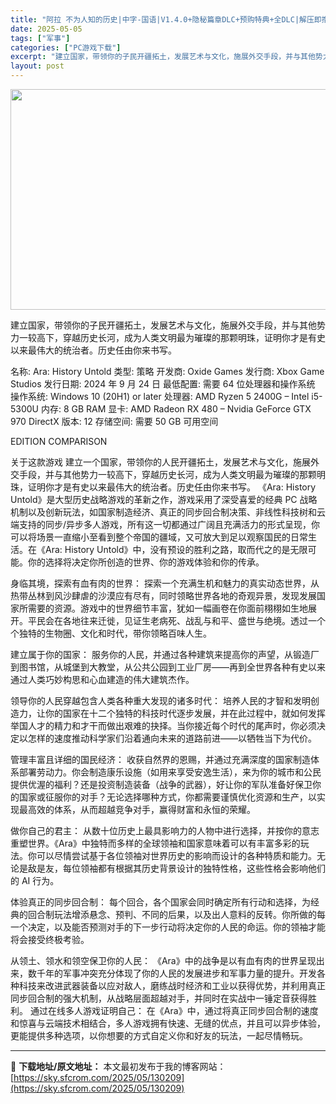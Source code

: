 ```yaml
---
title: "阿拉 不为人知的历史|中字-国语|V1.4.0+隐秘篇章DLC+预购特典+全DLC|解压即撸|"
date: 2025-05-05
tags: ["军事"]
categories: ["PC游戏下载"]
excerpt: "建立国家，带领你的子民开疆拓土，发展艺术与文化，施展外交手段，并与其他势力一较高下，穿越历史长河，成为人类文明最为璀璨的那颗明珠，证明你才是有史以来最伟大的统治者。历史任由你来书写。 名称: Ara: History Untold 类型: 策略 开发商: Oxide Games 发行商: Xbox &hellip;"
layout: post
---
```


<img class="aligncenter size-full wp-image-130185" src="https://sky.sfcrom.com/wp-content/uploads/2025/05/2025050503325658.webp" alt="" width="616" height="353" />

建立国家，带领你的子民开疆拓土，发展艺术与文化，施展外交手段，并与其他势力一较高下，穿越历史长河，成为人类文明最为璀璨的那颗明珠，证明你才是有史以来最伟大的统治者。历史任由你来书写。

名称: Ara: History Untold
类型: 策略
开发商: Oxide Games
发行商: Xbox Game Studios
发行日期: 2024 年 9 月 24 日
最低配置:
需要 64 位处理器和操作系统
操作系统: Windows 10 (20H1) or later
处理器: AMD Ryzen 5 2400G – Intel i5-5300U
内存: 8 GB RAM
显卡: AMD Radeon RX 480 – Nvidia GeForce GTX 970
DirectX 版本: 12
存储空间: 需要 50 GB 可用空间

EDITION COMPARISON

关于这款游戏
建立一个国家，带领你的人民开疆拓土，发展艺术与文化，施展外交手段，并与其他势力一较高下，穿越历史长河，成为人类文明最为璀璨的那颗明珠，证明你才是有史以来最伟大的统治者。历史任由你来书写。
《Ara: History Untold》是大型历史战略游戏的革新之作，游戏采用了深受喜爱的经典 PC 战略机制以及创新玩法，如国家制造经济、真正的同步回合制决策、非线性科技树和云端支持的同步/异步多人游戏，所有这一切都通过广阔且充满活力的形式呈现，你可以将场景一直缩小至看到整个帝国的疆域，又可放大到足以观察国民的日常生活。在《Ara: History Untold》中，没有预设的胜利之路，取而代之的是无限可能。你的选择将决定你所创造的世界、你的游戏体验和你的传承。

身临其境，探索有血有肉的世界：
探索一个充满生机和魅力的真实动态世界，从热带丛林到风沙肆虐的沙漠应有尽有，同时领略世界各地的奇观异景，发现发展国家所需要的资源。游戏中的世界细节丰富，犹如一幅画卷在你面前栩栩如生地展开。平民会在各地往来迁徙，见证生老病死、战乱与和平、盛世与绝境。透过一个个独特的生物圈、文化和时代，带你领略百味人生。

建立属于你的国家：
服务你的人民，并通过各种建筑来提高你的声望，从锻造厂到图书馆，从城堡到大教堂，从公共公园到工业厂房——再到全世界各种有史以来通过人类巧妙构思和心血建造的伟大建筑杰作。

领导你的人民穿越包含人类各种重大发现的诸多时代：
培养人民的才智和发明创造力，让你的国家在十二个独特的科技时代逐步发展，并在此过程中，就如何发挥举国人才的精力和才干而做出艰难的抉择。当你接近每个时代的尾声时，你必须决定以怎样的速度推动科学家们沿着通向未来的道路前进——以牺牲当下为代价。

管理丰富且详细的国民经济：
收获自然界的恩赐，并通过充满深度的国家制造体系部署劳动力。你会制造康乐设施（如用来享受安逸生活），来为你的城市和公民提供优渥的福利？还是投资制造装备（战争的武器），好让你的军队准备好保卫你的国家或征服你的对手？无论选择哪种方式，你都需要谨慎优化资源和生产，以实现最高效的体系，从而超越竞争对手，赢得财富和永恒的荣耀。

做你自己的君主：
从数十位历史上最具影响力的人物中进行选择，并按你的意志重塑世界。《Ara》中独特而多样的全球领袖和国家意味着可以有丰富多彩的玩法。你可以尽情尝试基于各位领袖对世界历史的影响而设计的各种特质和能力。无论是敌是友，每位领袖都有根据其历史背景设计的独特性格，这些性格会影响他们的 AI 行为。

体验真正的同步回合制：
每个回合，各个国家会同时确定所有行动和选择，为经典的回合制玩法增添悬念、预判、不同的后果，以及出人意料的反转。你所做的每一个决定，以及能否预测对手的下一步行动将决定你的人民的命运。你的领袖才能将会接受终极考验。

从领土、领水和领空保卫你的人民：
《Ara》中的战争是以有血有肉的世界呈现出来，数千年的军事冲突充分体现了你的人民的发展进步和军事力量的提升。开发各种科技来改进武器装备以应对敌人，磨练战时经济和工业以获得优势，并利用真正同步回合制的强大机制，从战略层面超越对手，并同时在实战中一锤定音获得胜利。
通过在线多人游戏证明自己：
在《Ara》中，通过将真正同步回合制的速度和惊喜与云端技术相结合，多人游戏拥有快速、无缝的优点，并且可以异步体验，更能提供多种选项，以你想要的方式自定义你和好友的玩法，一起尽情畅玩。

---
📖 **下载地址/原文地址：** 本文最初发布于我的博客网站：[https://sky.sfcrom.com/2025/05/130209](https://sky.sfcrom.com/2025/05/130209)
